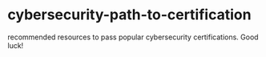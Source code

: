 # cybersecurity-path-to-certification
recommended resources to pass popular cybersecurity certifications. Good luck!
